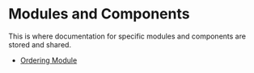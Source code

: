 # Modules and Components

This is where documentation for specific modules and components are stored and shared.

- [Ordering Module](ordering/README.md)